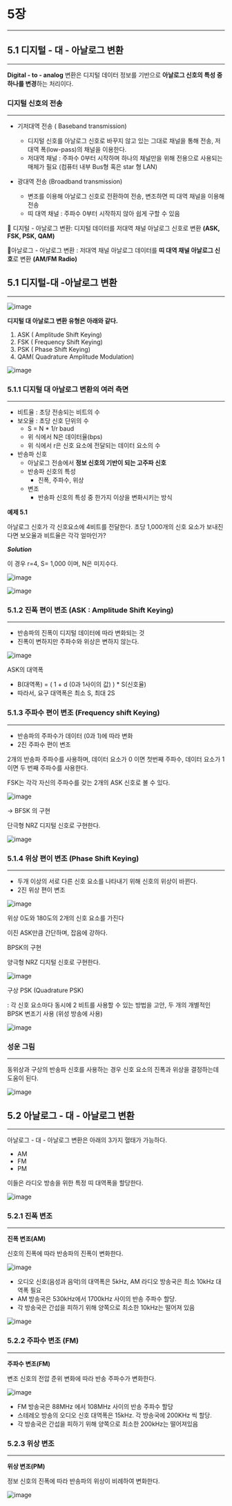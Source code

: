 # 5장

---

## 5.1 디지털 - 대 - 아날로그 변환

---

**Digital - to - analog** 변환은 디지털 데이터 정보를 기반으로 **아날로그 신호의 특성 중 하나를 변경**하는 처리이다.

### 디지털 신호의 전송

---

- 기저대역 전송 ( Baseband transmission)

  - 디지털 신호를 아날로그 신호로 바꾸지 않고 있는 그대로 채널을 통해 전송, 저대역 폭(low-pass)의 채널을 이용한다.
  - 저대역 채널 : 주파수 0부터 시작하며 하나의 채널만을 위해 전용으로 사용되는 매체가 필요 (컴퓨터 내부 Bus형 혹은 star 형 LAN)

- 광대역 전송 (Broadband transmission)
  - 변조를 이용해 아날로그 신호로 전환하여 전송, 변조하면 띠 대역 채널을 이용해 전송
  - 띠 대역 채널 : 주파수 0부터 시작하지 않아 쉽게 구할 수 있음

🐻 디지털 - 아날로그 변환: 디지털 데이터를 저대역 채널 아날로그 신호로 변환 **(ASK, FSK, PSK, QAM)**

👣아날로그 - 아날로그 변환 : 저대역 채널 아날로그 데이터를 **띠 대역 채널 아날로그 신호**로 변환 **(AM/FM Radio)**

## 5.1 디지털-대 -아날로그 변환

---

![image](https://github.com/JUNOSHON/TIL/assets/67476544/9455e460-fcf1-40c0-92f2-a3aea69f8727)

**디지털 대 아날로그 변환 유형은 아래와 같다.**

1. ASK ( Amplitude Shift Keying)
2. FSK ( Frequency Shift Keying)
3. PSK ( Phase Shift Keying)
4. QAM( Quadrature Amplitude Modulation)

![image](https://github.com/JUNOSHON/TIL/assets/67476544/d1e96d78-e33c-4111-b360-ea9428c0ac2f)

### 5.1.1 디지털 대 아날로그 변환의 여러 측면

---

- 비트율 : 초당 전송되는 비트의 수
- 보오율 : 초당 신호 단위의 수
  - S = N \* 1/r baud
  - 위 식에서 N은 데이터율(bps)
  - 위 식에서 r은 신호 요소에 전달되는 데이터 요소의 수
- 반송파 신호
  - 아날로그 전송에서 **정보 신호의 기반이 되는 고주파 신호**
  - 반송파 신호의 특성
    - 진폭, 주파수, 위상
  - 변조
    - 반송파 신호의 특성 중 한가지 이상을 변화시키는 방식

**예제 5.1**

아날로그 신호가 각 신호요소에 4비트를 전달한다. 초당 1,000개의 신호 요소가 보내진다면 보오율과 비트율은 각각 얼마인가?

**_Solution_**

이 경우 r=4, S= 1,000 이며, N은 미지수다.

![image](https://github.com/JUNOSHON/TIL/assets/67476544/efe58a5b-e54c-4822-b343-de67982c7726)

![image](https://github.com/JUNOSHON/TIL/assets/67476544/4d1324dd-2453-4b2a-864b-6ad7e3ef0386)

### 5.1.2 진폭 편이 변조 (ASK : Amplitude Shift Keying)

---

- 반송파의 진폭이 디지털 데이터에 따라 변화되는 것
- 진폭이 변하지만 주파수와 위상은 변하지 않는다.

![image](https://github.com/JUNOSHON/TIL/assets/67476544/41296beb-23ca-4c80-ba7c-9ec662f39bf4)

ASK의 대역폭

- B(대역폭) = ( 1 + d (0과 1사이의 값) ) \* S(신호율)
- 따라서, 요구 대역폭은 최소 S, 최대 2S

### 5.1.3 주파수 편이 변조 (Frequency shift Keying)

---

- 반송파의 주파수가 데이터 (0과 1)에 따라 변화
- 2진 주파수 편이 변조

2개의 반송파 주파수를 사용하며, 데이터 요소가 0 이면 첫번째 주파수, 데이터 요소가 1 이면 두 번째 주파수를 사용한다.

FSK는 각각 자신의 주파수를 갖는 2개의 ASK 신호로 볼 수 있다.

![image](https://github.com/JUNOSHON/TIL/assets/67476544/b17349f9-6ed4-4304-bc56-bd05148705c8)

→ BFSK 의 구현

단극형 NRZ 디지털 신호로 구현한다.

![image](https://github.com/JUNOSHON/TIL/assets/67476544/637f7f62-233c-4485-a342-410d1ba5fad7)

### 5.1.4 위상 편이 변조 (Phase Shift Keying)

---

- 두개 이상의 서로 다른 신호 요소를 나타내기 위해 신호의 위상이 바뀐다.
- 2진 위상 편이 변조

![image](https://github.com/JUNOSHON/TIL/assets/67476544/ed2ba629-ff77-4adf-b150-0f0f1faea94c)

위상 0도와 180도의 2개의 신호 요소를 가진다

이진 ASK만큼 간단하며, 잡음에 강하다.

BPSK의 구현

양극형 NRZ 디지털 신호로 구현한다.

![image](https://github.com/JUNOSHON/TIL/assets/67476544/807c07b5-3ca8-4791-a4dc-06d3647460fe)

구상 PSK (Quadrature PSK)

: 각 신호 요소마다 동시에 2 비트를 사용할 수 있는 방법을 고안, 두 개의 개별적인 BPSK 변조기 사용 (위성 방송에 사용)

![image](https://github.com/JUNOSHON/TIL/assets/67476544/1397e894-0a53-4413-8a92-e6373fa28f9d)

### 성운 그림

---

동위상과 구상의 반송파 신호를 사용하는 경우 신호 요소의 진폭과 위상을 결정하는데 도움이 된다.

![image](https://github.com/JUNOSHON/TIL/assets/67476544/be725014-953e-4817-817c-fafa56cf2e5b)

## 5.2 아날로그 - 대 - 아날로그 변환

---

아날로그 - 대 - 아날로그 변환은 아래의 3가지 혈태가 가능하다.

- AM
- FM
- PM

이들은 라디오 방송을 위한 특정 띠 대역폭을 할당한다.

![image](https://github.com/JUNOSHON/TIL/assets/67476544/3375d470-79c5-4919-8fcb-6b7644b718ba)

### 5.2.1 진폭 변조

---

**진폭 변조(AM)**

신호의 진폭에 따라 반송파의 진폭이 변화한다.

![image](https://github.com/JUNOSHON/TIL/assets/67476544/3686f04e-cf49-4077-a0c9-072f3f88b5d4)

- 오디오 신호(음성과 음악)의 대역폭은 5kHz, AM 라디오 방송국은 최소 10kHz 대역폭 필요
- AM 방송국은 530kHz에서 1700kHz 사이의 반송 주파수 할당.
- 각 방송국은 간섭을 피하기 위해 양쪽으로 최소한 10kHz는 떨어져 있음

![image](https://github.com/JUNOSHON/TIL/assets/67476544/7f2d319f-6b87-45eb-a22e-fb31d4ed91db)

### 5.2.2 주파수 변조 (FM)

---

**주파수 변조(FM)**

변조 신호의 전압 준위 변화에 따라 반송 주파수가 변화한다.

![image](https://github.com/JUNOSHON/TIL/assets/67476544/f550bd11-a15e-4c80-9ff5-964be66b2dea)

- FM 방송국은 88MHz 에서 108MHz 사이의 반송 주파수 할당
- 스테레오 방송의 오디오 신호 대역폭은 15kHz. 각 방송국에 200KHz 씩 할당.
- 각 방송국은 간섭을 피하기 위해 양쪽으로 최소한 200kHz는 떨어져있음

### 5.2.3 위상 변조

---

**위상 변조(PM)**

정보 신호의 진폭에 따라 반송파의 위상이 비례하여 변화한다.

![image](https://github.com/JUNOSHON/TIL/assets/67476544/246fb479-26a3-4aef-81fc-5395daee21a5)
